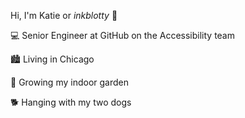 Hi, I'm Katie or *inkblotty* 🙂

💻   <span style="width:8px"></span> Senior Engineer at GitHub on the Accessibility team

🏙️   <span style="width:8px"></span> Living in Chicago

🌳   <span style="width:8px"></span> Growing my indoor garden

🐕   <span style="width:8px"></span> Hanging with my two dogs
